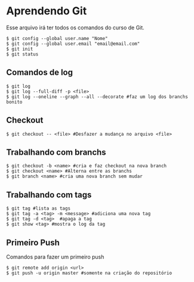 # Aprendendo Git
Esse arquivo irá ter todos os comandos do curso de Git.

```shell
$ git config --global user.name "Nome"
$ git config --global user.email "email@email.com"
$ git init
$ git status
```

## Comandos de log

```shell
$ git log
$ git log --full-diff -p <file>
$ git log --oneline --graph --all --decorate #faz um log dos branchs bonito
```

## Checkout

```shell
$ git checkout -- <file> #Desfazer a mudança no arquivo <file>
```

## Trabalhando com branchs

```shell
$ git checkout -b <name> #cria e faz checkout na nova branch
$ git checkout <name> #Alterna entre as branchs
$ git branch <name> #cria uma nova branch sem mudar
```

## Trabalhando com tags

```shell
$ git tag #lista as tags
$ git tag -a <tag> -m <message> #adiciona uma nova tag
$ git tag -d <tag>  #apaga a tag
$ git show <tag> #mostra o log da tag
```
## Primeiro Push

Comandos para fazer um primeiro push

```shell
$ git remote add origin <url>
$ git push -u origin master #somente na criação do repositório
```
